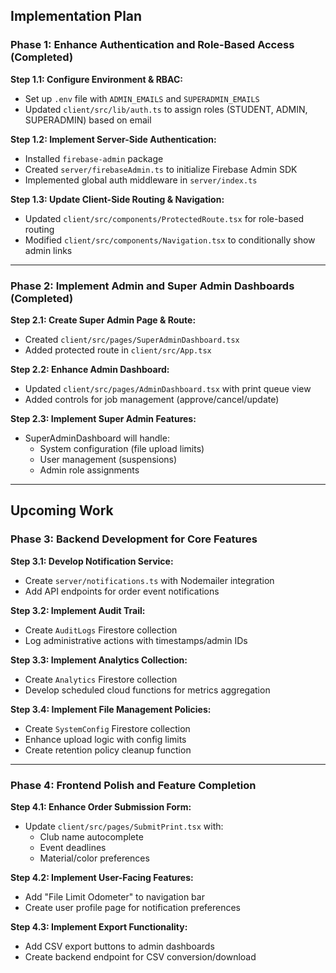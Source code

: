 ## Implementation Plan

### Phase 1: Enhance Authentication and Role-Based Access (Completed)
**Step 1.1: Configure Environment & RBAC:**
- Set up `.env` file with `ADMIN_EMAILS` and `SUPERADMIN_EMAILS`
- Updated `client/src/lib/auth.ts` to assign roles (STUDENT, ADMIN, SUPERADMIN) based on email

**Step 1.2: Implement Server-Side Authentication:**
- Installed `firebase-admin` package
- Created `server/firebaseAdmin.ts` to initialize Firebase Admin SDK
- Implemented global auth middleware in `server/index.ts`

**Step 1.3: Update Client-Side Routing & Navigation:**
- Updated `client/src/components/ProtectedRoute.tsx` for role-based routing
- Modified `client/src/components/Navigation.tsx` to conditionally show admin links

---

### Phase 2: Implement Admin and Super Admin Dashboards (Completed)
**Step 2.1: Create Super Admin Page & Route:**
- Created `client/src/pages/SuperAdminDashboard.tsx`
- Added protected route in `client/src/App.tsx`

**Step 2.2: Enhance Admin Dashboard:**
- Updated `client/src/pages/AdminDashboard.tsx` with print queue view
- Added controls for job management (approve/cancel/update)

**Step 2.3: Implement Super Admin Features:**
- SuperAdminDashboard will handle:
  - System configuration (file upload limits)
  - User management (suspensions)
  - Admin role assignments

---

## Upcoming Work
### Phase 3: Backend Development for Core Features
**Step 3.1: Develop Notification Service:**
- Create `server/notifications.ts` with Nodemailer integration
- Add API endpoints for order event notifications

**Step 3.2: Implement Audit Trail:**
- Create `AuditLogs` Firestore collection
- Log administrative actions with timestamps/admin IDs

**Step 3.3: Implement Analytics Collection:**
- Create `Analytics` Firestore collection
- Develop scheduled cloud functions for metrics aggregation

**Step 3.4: Implement File Management Policies:**
- Create `SystemConfig` Firestore collection
- Enhance upload logic with config limits
- Create retention policy cleanup function

---

### Phase 4: Frontend Polish and Feature Completion
**Step 4.1: Enhance Order Submission Form:**
- Update `client/src/pages/SubmitPrint.tsx` with:
  - Club name autocomplete
  - Event deadlines
  - Material/color preferences

**Step 4.2: Implement User-Facing Features:**
- Add "File Limit Odometer" to navigation bar
- Create user profile page for notification preferences

**Step 4.3: Implement Export Functionality:**
- Add CSV export buttons to admin dashboards
- Create backend endpoint for CSV conversion/download
